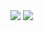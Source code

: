 <img src="https://github-readme-stats.vercel.app/api?username=putragilanq&show_icons=true&theme=radical" />
<img src="https://github-readme-stats.vercel.app/api/top-langs/?username=putragilanq&layout=compact&theme=radical&hide=html" />
